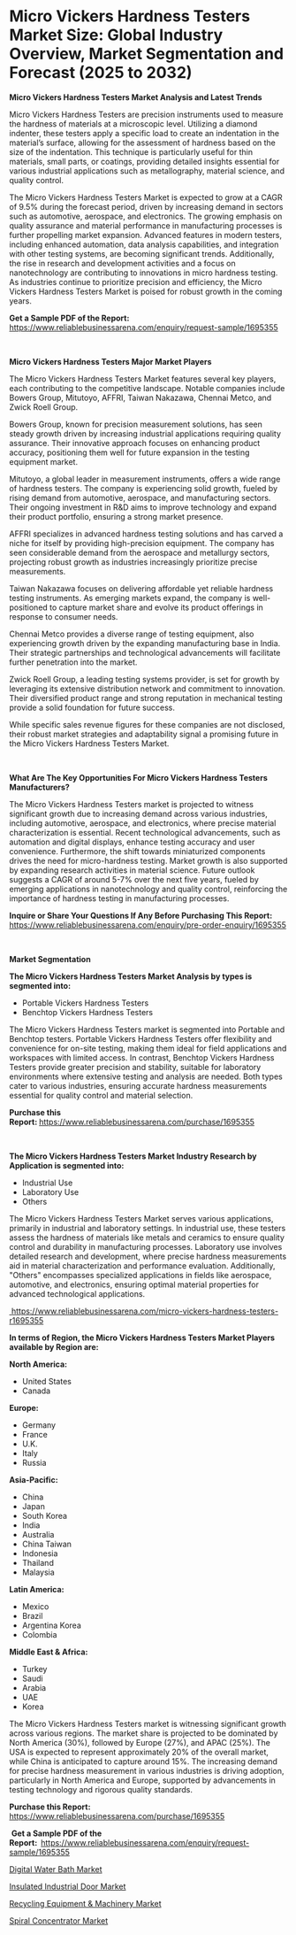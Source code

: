 <p><h1>Micro Vickers Hardness Testers Market Size: Global Industry Overview, Market Segmentation and Forecast (2025 to 2032)</h1></p><p><strong>Micro Vickers Hardness Testers Market Analysis and Latest Trends</strong></p>
<p><p>Micro Vickers Hardness Testers are precision instruments used to measure the hardness of materials at a microscopic level. Utilizing a diamond indenter, these testers apply a specific load to create an indentation in the material’s surface, allowing for the assessment of hardness based on the size of the indentation. This technique is particularly useful for thin materials, small parts, or coatings, providing detailed insights essential for various industrial applications such as metallography, material science, and quality control.</p><p>The Micro Vickers Hardness Testers Market is expected to grow at a CAGR of 9.5% during the forecast period, driven by increasing demand in sectors such as automotive, aerospace, and electronics. The growing emphasis on quality assurance and material performance in manufacturing processes is further propelling market expansion. Advanced features in modern testers, including enhanced automation, data analysis capabilities, and integration with other testing systems, are becoming significant trends. Additionally, the rise in research and development activities and a focus on nanotechnology are contributing to innovations in micro hardness testing. As industries continue to prioritize precision and efficiency, the Micro Vickers Hardness Testers Market is poised for robust growth in the coming years.</p></p>
<p><strong>Get a Sample PDF of the Report:&nbsp;</strong> <a href="https://www.reliablebusinessarena.com/enquiry/request-sample/1695355?utm_campaign=1871&utm_medium=2&utm_source=Github&utm_content=ia&utm_term=10042025&utm_id=micro-vickers-hardness-testers">https://www.reliablebusinessarena.com/enquiry/request-sample/1695355</a></p>
<p>&nbsp;</p>
<p><strong>Micro Vickers Hardness Testers Major Market Players</strong></p>
<p><p>The Micro Vickers Hardness Testers Market features several key players, each contributing to the competitive landscape. Notable companies include Bowers Group, Mitutoyo, AFFRI, Taiwan Nakazawa, Chennai Metco, and Zwick Roell Group. </p><p>Bowers Group, known for precision measurement solutions, has seen steady growth driven by increasing industrial applications requiring quality assurance. Their innovative approach focuses on enhancing product accuracy, positioning them well for future expansion in the testing equipment market.</p><p>Mitutoyo, a global leader in measurement instruments, offers a wide range of hardness testers. The company is experiencing solid growth, fueled by rising demand from automotive, aerospace, and manufacturing sectors. Their ongoing investment in R&D aims to improve technology and expand their product portfolio, ensuring a strong market presence.</p><p>AFFRI specializes in advanced hardness testing solutions and has carved a niche for itself by providing high-precision equipment. The company has seen considerable demand from the aerospace and metallurgy sectors, projecting robust growth as industries increasingly prioritize precise measurements.</p><p>Taiwan Nakazawa focuses on delivering affordable yet reliable hardness testing instruments. As emerging markets expand, the company is well-positioned to capture market share and evolve its product offerings in response to consumer needs.</p><p>Chennai Metco provides a diverse range of testing equipment, also experiencing growth driven by the expanding manufacturing base in India. Their strategic partnerships and technological advancements will facilitate further penetration into the market.</p><p>Zwick Roell Group, a leading testing systems provider, is set for growth by leveraging its extensive distribution network and commitment to innovation. Their diversified product range and strong reputation in mechanical testing provide a solid foundation for future success.</p><p>While specific sales revenue figures for these companies are not disclosed, their robust market strategies and adaptability signal a promising future in the Micro Vickers Hardness Testers Market.</p></p>
<p>&nbsp;</p>
<p><strong>What Are The Key Opportunities For Micro Vickers Hardness Testers Manufacturers?</strong></p>
<p><p>The Micro Vickers Hardness Testers market is projected to witness significant growth due to increasing demand across various industries, including automotive, aerospace, and electronics, where precise material characterization is essential. Recent technological advancements, such as automation and digital displays, enhance testing accuracy and user convenience. Furthermore, the shift towards miniaturized components drives the need for micro-hardness testing. Market growth is also supported by expanding research activities in material science. Future outlook suggests a CAGR of around 5-7% over the next five years, fueled by emerging applications in nanotechnology and quality control, reinforcing the importance of hardness testing in manufacturing processes.</p></p>
<p><strong>Inquire or Share Your Questions If Any Before Purchasing This Report:</strong> <a href="https://www.reliablebusinessarena.com/enquiry/pre-order-enquiry/1695355?utm_campaign=1871&utm_medium=2&utm_source=Github&utm_content=ia&utm_term=10042025&utm_id=micro-vickers-hardness-testers">https://www.reliablebusinessarena.com/enquiry/pre-order-enquiry/1695355</a></p>
<p>&nbsp;</p>
<p><strong>Market Segmentation</strong></p>
<p><strong>The Micro Vickers Hardness Testers Market Analysis by types is segmented into:</strong></p>
<p><ul><li>Portable Vickers Hardness Testers</li><li>Benchtop Vickers Hardness Testers</li></ul></p>
<p><p>The Micro Vickers Hardness Testers market is segmented into Portable and Benchtop testers. Portable Vickers Hardness Testers offer flexibility and convenience for on-site testing, making them ideal for field applications and workspaces with limited access. In contrast, Benchtop Vickers Hardness Testers provide greater precision and stability, suitable for laboratory environments where extensive testing and analysis are needed. Both types cater to various industries, ensuring accurate hardness measurements essential for quality control and material selection.</p></p>
<p><strong>Purchase this Report:&nbsp;</strong><a href="https://www.reliablebusinessarena.com/purchase/1695355?utm_campaign=1871&utm_medium=2&utm_source=Github&utm_content=ia&utm_term=10042025&utm_id=micro-vickers-hardness-testers">https://www.reliablebusinessarena.com/purchase/1695355</a></p>
<p>&nbsp;</p>
<p><strong>The Micro Vickers Hardness Testers Market Industry Research by Application is segmented into:</strong></p>
<p><ul><li>Industrial Use</li><li>Laboratory Use</li><li>Others</li></ul></p>
<p><p>The Micro Vickers Hardness Testers Market serves various applications, primarily in industrial and laboratory settings. In industrial use, these testers assess the hardness of materials like metals and ceramics to ensure quality control and durability in manufacturing processes. Laboratory use involves detailed research and development, where precise hardness measurements aid in material characterization and performance evaluation. Additionally, "Others" encompasses specialized applications in fields like aerospace, automotive, and electronics, ensuring optimal material properties for advanced technological applications.</p></p>
<p><a href="https://www.reliablebusinessarena.com/micro-vickers-hardness-testers-r1695355?utm_campaign=1871&utm_medium=2&utm_source=Github&utm_content=ia&utm_term=10042025&utm_id=micro-vickers-hardness-testers">&nbsp;https://www.reliablebusinessarena.com/micro-vickers-hardness-testers-r1695355</a></p>
<p><strong>In terms of Region, the Micro Vickers Hardness Testers Market Players available by Region are:</strong></p>
<p>
    <p> <strong> North America: </strong>
        <ul>
            <li>United States</li>
            <li>Canada</li>
        </ul>
        </p> 
    <p> <strong> Europe: </strong>
        <ul>
            <li>Germany</li>
            <li>France</li>
            <li>U.K.</li>
            <li>Italy</li>
            <li>Russia</li>
        </ul>
        </p> 
    <p> <strong> Asia-Pacific: </strong>
        <ul>
            <li>China</li>
            <li>Japan</li>
            <li>South Korea</li>
            <li>India</li>
            <li>Australia</li>
            <li>China Taiwan</li>
            <li>Indonesia</li>
            <li>Thailand</li>
            <li>Malaysia</li>
        </ul>
        </p> 
    <p> <strong> Latin America: </strong>
        <ul>
            <li>Mexico</li>
            <li>Brazil</li>
            <li>Argentina Korea</li>
            <li>Colombia</li>
        </ul>
        </p> 
    <p> <strong> Middle East & Africa: </strong>
        <ul>
            <li>Turkey</li>
            <li>Saudi</li>
            <li>Arabia</li>
            <li>UAE</li>
            <li>Korea</li>
        </ul>
    </p>
    </p>
<p><p>The Micro Vickers Hardness Testers market is witnessing significant growth across various regions. The market share is projected to be dominated by North America (30%), followed by Europe (27%), and APAC (25%). The USA is expected to represent approximately 20% of the overall market, while China is anticipated to capture around 15%. The increasing demand for precise hardness measurement in various industries is driving adoption, particularly in North America and Europe, supported by advancements in testing technology and rigorous quality standards.</p></p>
<p><strong>Purchase this Report: </strong><a href="https://www.reliablebusinessarena.com/purchase/1695355?utm_campaign=1871&utm_medium=2&utm_source=Github&utm_content=ia&utm_term=10042025&utm_id=micro-vickers-hardness-testers">https://www.reliablebusinessarena.com/purchase/1695355</a></p>
<p>&nbsp;<strong>Get a Sample PDF of the Report:&nbsp;&nbsp;</strong><a href="https://www.reliablebusinessarena.com/enquiry/request-sample/1695355?utm_campaign=1871&utm_medium=2&utm_source=Github&utm_content=ia&utm_term=10042025&utm_id=micro-vickers-hardness-testers">https://www.reliablebusinessarena.com/enquiry/request-sample/1695355</a></p>
<p><strong></strong></p>
<p><p><a href="https://github.com/luckyshygirl/Market-Research-Report-List-7/blob/main/digital-water-bath-market.md?utm_campaign=1871&utm_medium=2&utm_source=Github&utm_content=ia&utm_term=10042025&utm_id=micro-vickers-hardness-testers">Digital Water Bath Market</a></p><p><a href="https://github.com/petbigbeepjn/Market-Research-Report-List-2/blob/main/insulated-industrial-door-market.md?utm_campaign=1871&utm_medium=2&utm_source=Github&utm_content=ia&utm_term=10042025&utm_id=micro-vickers-hardness-testers">Insulated Industrial Door Market</a></p><p><a href="https://github.com/vimar16th/Market-Research-Report-List-7/blob/main/recycling-equipment-machinery-market.md?utm_campaign=1871&utm_medium=2&utm_source=Github&utm_content=ia&utm_term=10042025&utm_id=micro-vickers-hardness-testers">Recycling Equipment & Machinery Market</a></p><p><a href="https://github.com/dmitriyvo6rog/Market-Research-Report-List-1/blob/main/spiral-concentrator-market.md?utm_campaign=1871&utm_medium=2&utm_source=Github&utm_content=ia&utm_term=10042025&utm_id=micro-vickers-hardness-testers">Spiral Concentrator Market</a></p></p>